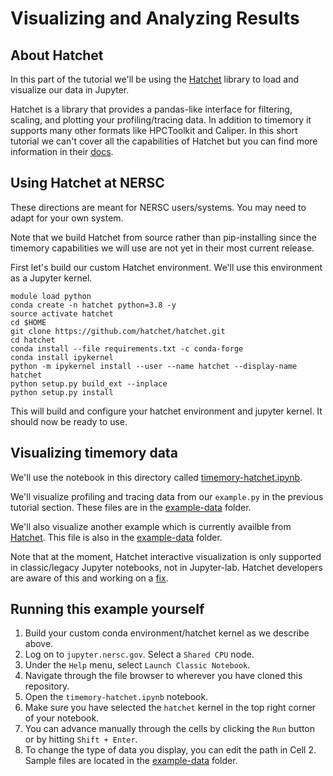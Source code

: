 # Visualizing and Analyzing Results

## About Hatchet

In this part of the tutorial we'll be using the
[Hatchet](https://github.com/hatchet/hatchet) library to load and visualize our
data in Jupyter. 

Hatchet is a library that provides a pandas-like interface for filtering,
scaling, and plotting your profiling/tracing data. In addition to timemory it
supports many other formats like HPCToolkit and Caliper. In this short tutorial
we can't cover all the capabilities of Hatchet but you can find more
information in their
[docs](https://hatchet.readthedocs.io/en/latest/index.html).

## Using Hatchet at NERSC

These directions are meant for NERSC users/systems. You may need to adapt for
your own system.

Note that we build Hatchet from source rather than pip-installing since the
timemory capabilities we will use are not yet in their most current release.

First let's build our custom Hatchet environment. We'll use this environment as
a Jupyter kernel.

```
module load python
conda create -n hatchet python=3.8 -y
source activate hatchet
cd $HOME
git clone https://github.com/hatchet/hatchet.git
cd hatchet
conda install --file requirements.txt -c conda-forge
conda install ipykernel
python -m ipykernel install --user --name hatchet --display-name hatchet
python setup.py build_ext --inplace
python setup.py install
```

This will build and configure your hatchet environment and jupyter kernel. It
should now be ready to use.

## Visualizing timemory data

We'll use the notebook in this directory called [timemory-hatchet.ipynb](timemory-hatchet.ipynb).

We'll visualize profiling and tracing data from our `example.py` in the previous tutorial section. These
files are in the [example-data](example-data) folder.

We'll also visualize another example which is currently availble from
[Hatchet](https://github.com/hatchet/hatchet/blob/49c58526478f3e0ddfd9366345c70f2eedb701e4/hatchet/tests/data/timemory/wall.tree.json).
This file is also in the [example-data](example-data) folder.

Note that at the moment, Hatchet interactive visualization is only supported in
classic/legacy Jupyter notebooks, not in Jupyter-lab. Hatchet developers are aware
of this and working on a [fix](https://github.com/hatchet/hatchet/issues/361).

## Running this example yourself

1. Build your custom conda environment/hatchet kernel as we describe above.
1. Log on to `jupyter.nersc.gov`. Select a `Shared CPU` node.
1. Under the `Help` menu, select `Launch Classic Notebook`.
1. Navigate through the file browser to wherever you have cloned this repository.
1. Open the `timemory-hatchet.ipynb` notebook.
1. Make sure you have selected the `hatchet` kernel in the top right corner of your notebook.
1. You can advance manually through the cells by clicking the `Run` button or by hitting `Shift + Enter`.
1. To change the type of data you display, you can edit the path in Cell 2. Sample files are located in the [example-data](example-data) folder.

